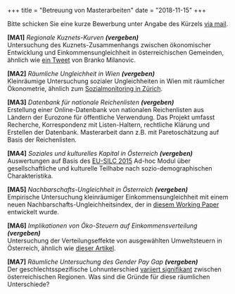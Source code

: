 +++
title = "Betreuung von Masterarbeiten"
date = "2018-11-15"
+++

Bitte schicken Sie eine kurze Bewerbung unter Angabe des Kürzels [via mail](mailto:mschnetz@wu.ac.at).

**[MA1]** *Regionale Kuznets-Kurven* ***(vergeben)***  
Untersuchung des Kuznets-Zusammenhangs zwischen ökonomischer Entwicklung und Einkommensungleichheit in österreichischen Gemeinden, ähnlich wie [ein Tweet](https://twitter.com/brankomilan/status/344504611253653504?lang=de) von Branko Milanovic.

**[MA2]** *Räumliche Ungleichheit in Wien* ***(vergeben)***  
Kleinräumige Untersuchung sozialer Ungleichheiten in Wien mit räumlicher Ökonometrie, ähnlich zum [Sozialmonitoring in Zürich](https://www.stadt-zuerich.ch/prd/de/index/stadtentwicklung/gesellschaft-und-raum/entwicklung-wohnstadt-2/sozialraummonitoring/Sozialraummonitoring_2017.html).

**[MA3]** *Datenbank für nationale Reichenlisten* ***(vergeben)***  
Erstellung einer Online-Datenbank von nationalen Reichenlisten aus Ländern der Eurozone für öffentliche Verwendung. Das Projekt umfasst Recherche, Korrespondenz mit Listen-Haltern, rechtliche Klärung und Erstellen der Datenbank. Masterarbeit dann z.B. mit Paretoschätzung auf Basis der Reichenlisten.

**[MA4]** *Soziales und kulturelles Kapital in Österreich* ***(vergeben)***  
 Auswertungen auf Basis des [EU-SILC 2015](http://www.statistik.at/web_de/frageboegen/private_haushalte/eu_silc/index.html) Ad-hoc Modul über gesellschaftliche und kulturelle Teilhabe nach sozio-demographischen Charakteristika.

**[MA5]** *Nachbarschafts-Ungleichheit in Österreich* ***(vergeben)***  
Empirische Untersuchung kleinräumiger Einkommensungleichheit mit einem neuen Nachbarschafts-Ungleichheitsindex, der in [diesem Working Paper](http://www.ecineq.org/milano/WP/ECINEQ2018-477.pdf) entwickelt wurde.

**[MA6]** *Implikationen von Öko-Steuern auf Einkommensverteilung* ***(vergeben)***  
Untersuchung der Verteilungseffekte von ausgewählten Umweltsteuern in Österreich, ähnlich wie [dieser Artikel](http://wug.akwien.at/WUG_Archiv/2011_37_1/2011_37_1_0069.pdf).

**[MA7]** *Räumliche Untersuchung des Gender Pay Gap* ***(vergeben)***  
Der geschlechtsspezifische Lohnunterschied [variiert signifikant](https://twitter.com/matschnetzer/status/1053644752934055936) zwischen österreichischen Regionen. Was sind die Gründe für diese räumlichen Unterschiede?
